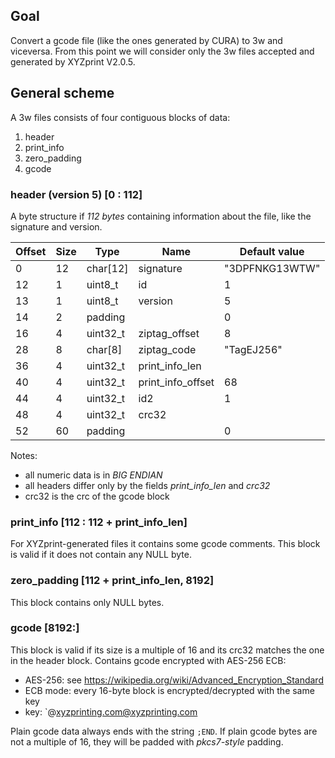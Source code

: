 ## Goal
Convert a gcode file (like the ones generated by CURA) to 3w and viceversa. From this point we will consider only the 3w files accepted and generated by XYZprint V2.0.5.

## General scheme
A 3w files consists of four contiguous blocks of data:

  1. header
  2. print_info
  3. zero_padding
  4. gcode

### header (version 5) [0 : 112]
A byte structure if _112 bytes_ containing information about the file, like the signature and version.

| Offset | Size	| Type 		| Name			| Default value		|
| ------ | ----	| ---- 		| ----			| -------------		|
| 0	 | 12	| char[12]	| signature		| "3DPFNKG13WTW"	|
| 12	 | 1	| uint8_t	| id			| 1			|
| 13	 | 1	| uint8_t	| version		| 5			|
| 14	 | 2	| padding	|			| 0			|
| 16	 | 4	| uint32_t	| ziptag_offset		| 8			|
| 28	 | 8	| char[8]	| ziptag_code		| "TagEJ256"		|
| 36	 | 4	| uint32_t	| print_info_len	| 			|
| 40	 | 4	| uint32_t	| print_info_offset	| 68			|
| 44	 | 4	| uint32_t	| id2			| 1			|
| 48	 | 4	| uint32_t	| crc32			| 			|
| 52	 | 60	| padding	| 			| 0			|

Notes:
  * all numeric data is in _BIG ENDIAN_
  * all headers differ only by the fields *print_info_len* and *crc32*
  * crc32 is the crc of the gcode block

### print_info [112 : 112 + print_info_len]
For XYZprint-generated files it contains some gcode comments. This block is valid if it does not contain any NULL byte.

### zero_padding [112 + print_info_len, 8192]
This block contains only NULL bytes.

### gcode [8192:]
This block is valid if its size is a multiple of 16 and its crc32 matches the one in the header block.
Contains gcode encrypted with AES-256 ECB:

  * AES-256: see https://wikipedia.org/wiki/Advanced_Encryption_Standard
  * ECB mode: every 16-byte block is encrypted/decrypted with the same key
  * key: `@xyzprinting.com@xyzprinting.com

Plain gcode data always ends with the string `;END`. If plain gcode bytes are not a multiple of 16, they will be padded with *pkcs7-style* padding. 
